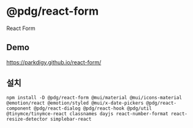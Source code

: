 # @pdg/react-form

React Form

## Demo
https://parkdigy.github.io/react-form/


## 설치
```
npm install -D @pdg/react-form @mui/material @mui/icons-material @emotion/react @emotion/styled @mui/x-date-pickers @pdg/react-component @pdg/react-dialog @pdg/react-hook @pdg/util @tinymce/tinymce-react classnames dayjs react-number-format react-resize-detector simplebar-react
```
